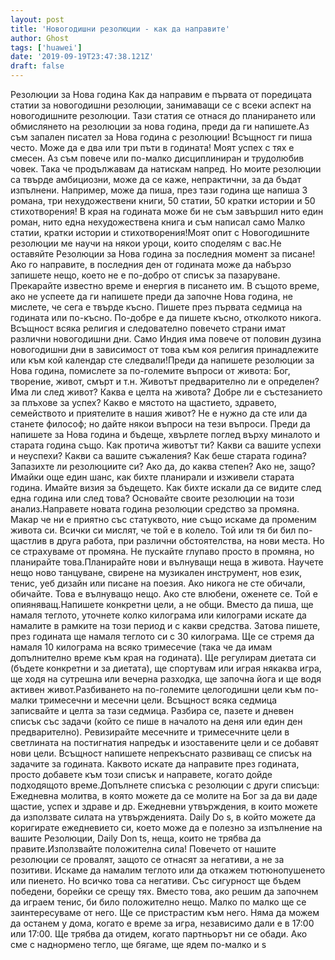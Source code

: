 ```yaml
---
layout: post
title: 'Новогодишни резолюции - как да направите'
author: Ghost
tags: ['huawei']
date: '2019-09-19T23:47:38.121Z'
draft: false
---
```


Резолюции за Нова година Как да направим е първата от поредицата статии за новогодишни резолюции, занимаващи се с всеки аспект на новогодишните резолюции. Тази статия се отнася до планирането или обмислянето на резолюции за нова година, преди да ги напишете.Аз съм запален писател за Нова година с резолюции! Всъщност ги пиша често. Може да е два или три пъти в годината! Моят успех с тях е смесен. Аз съм повече или по-малко дисциплиниран и трудолюбив човек. Така че продължавам да натискам напред. Но моите резолюции са твърде амбициозни, може да се каже, непрактични, за да бъдат изпълнени. Например, може да пиша, през тази година ще напиша 3 романа, три нехудожествени книги, 50 статии, 50 кратки истории и 50 стихотворения! В края на годината може би не съм завършил нито един роман, нито една нехудожествена книга и съм написал само Малко статии, кратки истории и стихотворения!Моят опит с Новогодишните резолюции ме научи на някои уроци, които споделям с вас.Не оставяйте Резолюции за Нова година за последния момент за писане! Ако го направите, в последния ден от годината може да набързо запишете нещо, което не е по-добро от списък за пазаруване. Прекарайте известно време и енергия в писането им. В същото време, ако не успеете да ги напишете преди да започне Нова година, не мислете, че сега е твърде късно. Пишете през първата седмица на годината или по-късно. По-добре е да пишете късно, отколкото никога. Всъщност всяка религия и следователно повечето страни имат различни новогодишни дни. Само Индия има повече от половин дузина новогодишни дни в зависимост от това към коя религия принадлежите или към кой календар сте следвали!Преди да напишете резолюции за Нова година, помислете за по-големите въпроси от живота: Бог, творение, живот, смърт и т.н. Животът предварително ли е определен? Има ли след живот? Каква е целта на живота? Добре ли е състезанието за плъхове за успех? Какво е мястото на щастието, здравето, семейството и приятелите в нашия живот? Не е нужно да сте или да станете философ; но дайте някои въпроси на тези въпроси. Преди да напишете за Нова година и бъдеще, хвърлете поглед върху миналото и старата година също. Как протича животът ти? Какви са вашите успехи и неуспехи? Какви са вашите съжаления? Как беше старата година? Запазихте ли резолюциите си? Ако да, до каква степен? Ако не, защо? Имайки още един шанс, как бихте планирали и изживели старата година. Имайте визия за бъдещето. Как бихте искали да се видите след една година или след това? Основайте своите резолюции на този анализ.Направете новата година резолюции средство за промяна. Макар че ни е приятно със статуквото, ние също искаме да променим живота си. Всички си мислят, че той е в колело. Той или тя би бил по-щастлив в друга работа, при различни обстоятелства, на нови места. Но се страхуваме от промяна. Не пускайте глупаво просто в промяна, но планирайте това.Планирайте нови и вълнуващи неща в живота. Научете нещо ново танцуване, свирене на музикален инструмент, нов език, тенис, уеб дизайн или писане на поезия. Ако никога не сте обичали, обичайте. Това е вълнуващо нещо. Ако сте влюбени, оженете се. Той е опияняващ.Напишете конкретни цели, а не общи. Вместо да пиша, ще намаля теглото, уточнете колко килограма или килограми искате да намалите в рамките на този период и с какви средства. Затова пишете, през годината ще намаля теглото си с 30 килограма. Ще се стремя да намаля 10 килограма на всяко тримесечие (така че да имам допълнително време към края на годината). Ще регулирам диетата си (бъдете конкретни и за диетата), ще спортувам или играя някаква игра, ще ходя на сутрешна или вечерна разходка, ще започна йога и ще водя активен живот.Разбиването на по-големите целогодишни цели към по-малки тримесечни и месечни цели. Всъщност всяка седмица записвайте и целта за тази седмица. Разбира се, пазете и дневен списък със задачи (който се пише в началото на деня или един ден предварително). Ревизирайте месечните и тримесечните цели в светлината на постигнатия напредък и изоставените цели и се добавят нови цели. Всъщност напишете непрекъснато развиващ се списък на задачите за годината. Каквото искате да направите през годината, просто добавете към този списък и направете, когато дойде подходящото време.Допълнете списъка с резолюции с други списъци: Ежедневна молитва, в която можете да се молите на Бог за да ви даде щастие, успех и здраве и др. Ежедневни утвърждения, в които можете да използвате силата на утвържденията. Daily Do s, в който можете да коригирате ежедневието си, което може да е полезно за изпълнение на вашите Резолюции, Daily Don ts, неща, които не трябва да правите.Използвайте положителна сила! Повечето от нашите резолюции се провалят, защото се отнасят за негативи, а не за позитиви. Искаме да намалим теглото или да откажем тютюнопушенето или пиенето. Но всичко това са негативи. Със сигурност ще бъдем победени, борейки се срещу тях. Вместо това, ако решим да започнем да играем тенис, би било положително нещо. Малко по малко ще се заинтересуваме от него. Ще се пристрастим към него. Няма да можем да останем у дома, когато е време за игра, независимо дали е в 17:00 или 17:00. Ще трябва да отидем, когато партньорът ни се обади. Ако сме с наднормено тегло, ще бягаме, ще ядем по-малко и s
